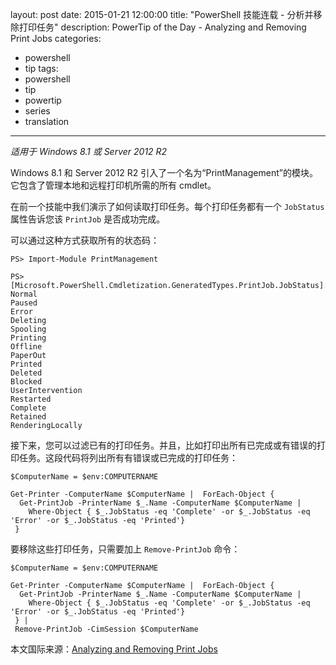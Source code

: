 layout: post
date: 2015-01-21 12:00:00
title: "PowerShell 技能连载 - 分析并移除打印任务"
description: PowerTip of the Day - Analyzing and Removing Print Jobs
categories:
- powershell
- tip
tags:
- powershell
- tip
- powertip
- series
- translation
---
_适用于 Windows 8.1 或 Server 2012 R2_

Windows 8.1 和 Server 2012 R2 引入了一个名为“PrintManagement”的模块。它包含了管理本地和远程打印机所需的所有 cmdlet。

在前一个技能中我们演示了如何读取打印任务。每个打印任务都有一个 `JobStatus` 属性告诉您该 `PrintJob` 是否成功完成。

可以通过这种方式获取所有的状态码：

    PS> Import-Module PrintManagement
     
    PS> [Microsoft.PowerShell.Cmdletization.GeneratedTypes.PrintJob.JobStatus]::GetNames([Microsoft.PowerShell.Cmdletization.GeneratedTypes.PrintJob.JobStatus])
    Normal
    Paused
    Error
    Deleting
    Spooling
    Printing
    Offline
    PaperOut
    Printed
    Deleted
    Blocked
    UserIntervention
    Restarted
    Complete
    Retained
    RenderingLocally

接下来，您可以过滤已有的打印任务。并且，比如打印出所有已完成或有错误的打印任务。这段代码将列出所有有错误或已完成的打印任务：

    $ComputerName = $env:COMPUTERNAME
    
    Get-Printer -ComputerName $ComputerName |  ForEach-Object { 
      Get-PrintJob -PrinterName $_.Name -ComputerName $ComputerName |
        Where-Object { $_.JobStatus -eq 'Complete' -or $_.JobStatus -eq 'Error' -or $_.JobStatus -eq 'Printed'}
     } 

要移除这些打印任务，只需要加上 `Remove-PrintJob` 命令：

    $ComputerName = $env:COMPUTERNAME
    
    Get-Printer -ComputerName $ComputerName |  ForEach-Object { 
      Get-PrintJob -PrinterName $_.Name -ComputerName $ComputerName |
        Where-Object { $_.JobStatus -eq 'Complete' -or $_.JobStatus -eq 'Error' -or $_.JobStatus -eq 'Printed'}
     } |
     Remove-PrintJob -CimSession $ComputerName

<!--more-->
本文国际来源：[Analyzing and Removing Print Jobs](http://community.idera.com/powershell/powertips/b/tips/posts/analyzing-and-removing-print-jobs)
